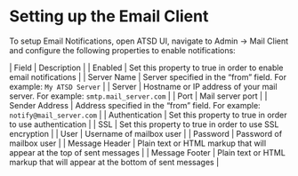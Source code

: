 
Setting up the Email Client
===========================

To setup Email Notifications, open ATSD UI, navigate to Admin -\> Mail
Client and configure the following properties to enable notifications:

| Field   | Description                                                             |
| Enabled     | Set this property to true in order to enable email notifications        |
| Server Name | Server specified in the “from” field. For example: `My ATSD Server` |
| Server | Hostname or IP address of your mail server. For example: `smtp.mail_server.com` |
| Port | Mail server port |
| Sender Address | Address specified in the “from” field. For example: `notify@mail_server.com` |
| Authentication | Set this property to true in order to use authentication |
| SSL | Set this property to true in order to use SSL encryption |
| User | Username of mailbox user |
| Password | Password of mailbox user |
| Message Header | Plain text or HTML markup that will appear at the top of sent messages |
| Message Footer | Plain text or HTML markup that will appear at the bottom of sent messages |
